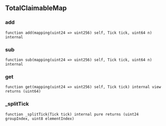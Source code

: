 ## TotalClaimableMap

### add

```solidity
function add(mapping(uint24 => uint256) self, Tick tick, uint64 n) internal
```

### sub

```solidity
function sub(mapping(uint24 => uint256) self, Tick tick, uint64 n) internal
```

### get

```solidity
function get(mapping(uint24 => uint256) self, Tick tick) internal view returns (uint64)
```

### _splitTick

```solidity
function _splitTick(Tick tick) internal pure returns (uint24 groupIndex, uint8 elementIndex)
```

